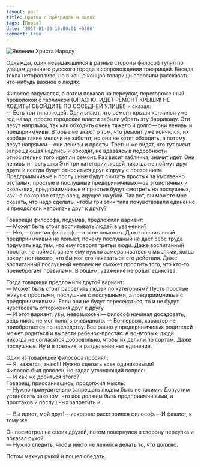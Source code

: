 ```yaml
---
layout: post
title: Притча о преградах и людях
tags: [Проза]
date: '2017-01-08 16:00:01 +0300'
comment: true
---
```

![Явление Христа Народу]( /image/yavlenie.jpg)

Однажды, один невыдающийся в разные стороны философ гулял по улицам древнего русского города в сопровождении товарищей. Беседа текла неторопливо, но в конце концов товарищи спросили рассказать что-нибудь важное о людях.

Философ задумался, а потом показал на переулок, перегороженный проволокой с табличкой (ОПАСНО! ИДЕТ РЕМОНТ КРЫШИ! НЕ ХОДИТЬ! ОБОЙДИТЕ ПО СОСЕДНЕЙ УЛИЦЕ!) и сказал:  
— Есть три типа людей. Одни знают, что ремонт крыши кончился уже год назад, просто городские власти забыли убрать эту баррикаду. Эти лезут напрямки, так как обходить очень тяжело и долго — они ленивы и предприимчивы. Вторые не знают о том, что ремонт уже кончился, их вообще такие мелочи не заботят, но они не хотят обходить, а потому лезут напрямки — они ленивы и просты. Третьи же видят, что тут висит запрещающая надпись и обходят, не вдаваясь в подробности относительно того идет ли ремонт. Раз висит табличка, значит идет. Они ленивы и послушны Эти три категории людей никогда не поймут друг друга и всегда будут относиться друг к другу с презрением. Предприимчивые и послушные будут считать простых за умственно отсталых, простые и послушные предприимчивых — за эгоистичных и скользких, предприимчивые и простые будут смотреть на послушных, как на покорное стадо овец, идущее на убой. Так вот, вы можете мне сказать, что надо сделать, чтобы три этих типа почувствовали единение и преодолели неприязнь друг к другу?

Товарищи философа, подумав, предложили вариант:  
— Может быть стоит воспитывать людей в уважении?  
— Нет, — ответил философ. — это не поможет. Даже воспитанный предприимчивый не поймет, почему послушный не даст себе труда подумать над тем, что ему говорят третьи люди. Даже воспитанный простак не поймет, зачем ему нужно заморачиваться с мыслями, когда вокруг нет никого, кто бы мог его наказать за его действия. Даже воспитанный послушный человек не сможет простить того, что кто-то пренебрегает правилами. В общем, уважение не родит единства.

Тогда товарищи предложили другой вариант:  
— Может быть стоит расселить людей по категориям? Пусть простые живут с простыми, послушные с послушными, а предприимчивые с предприимчивыми. Если они не будут пересекаться, то и не будут чувствовать отторжения друг к другу.  
— И этот вариант, увы, невозможен. — философ начинал досадовать, ведь никто не мог понять очевидного. — Во-первых, характер не приобретается по наследству. Все равно у предприимчивых родителей может родиться и вырасти ребенок-простак. А во-вторых, люди никогда не согласятся добровольно, чтобы их делили по сортам. Даже послушные. Ну и в третьих, в разделении нет единения.

Один из товарищей философа просиял:  
— Я, кажется, знаю!!! Нужно сделать всех одинаковыми!  
Философ был доволен, но задал уточняющий вопрос:  
— И как же добиться этого?  
Товарищ, приосанившись, продолжил мысль:  
— Нужно принудительно запрещать людям быть не такими. Допустим установить законом, что все должны быть предприимчивыми, а простаков и послушных запретить и…  

— Вы идиот, мой друг! — искренне расстроился философ. — И фашист, к тому же.

Он посмотрел на своих друзей, потом повернулся в сторону переулка и показал рукой:  
— Нужно следить, чтобы никто не ленился делать то, что должно.  

Потом махнул рукой и пошел обедать.


